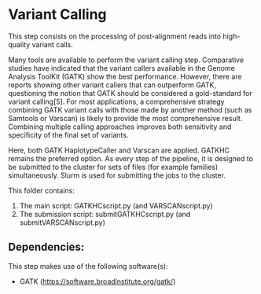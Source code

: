 # Variant Calling



This step consists on the processing of post-alignment reads into high-quality variant calls. 

Many tools are available to perform the variant calling step. 
Comparative studies have indicated that the variant callers available in the Genome Analysis ToolKit (GATK) show the best performance. 
However, there are reports showing other variant callers that can outperform GATK, questioning the notion that GATK should be considered a gold-standard for variant calling[5]. 
For most applications, a comprehensive strategy combining GATK variant calls with those made by another method (such as Samtools or Varscan) is likely to provide the most comprehensive result. 
Combining multiple calling approaches improves both sensitivity and specificity of the final set of variants.

Here, both GATK HaplotypeCaller and Varscan are applied. GATKHC remains the preferred option. 
As every step of the pipeline, it is designed to be submitted to the cluster for sets of files (for example families) simultaneously.
Slurm is used for submitting the jobs to the cluster. 

This folder contains:
  1. The main script:  	GATKHCscript.py (and VARSCANscript.py)
  2. The submission script:  	submitGATKHCscript.py (and submitVARSCANscript.py)
  

## Dependencies:
This step makes use of the following software(s):
   * GATK (https://software.broadinstitute.org/gatk/)

